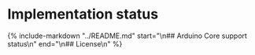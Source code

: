 # Implementation status

{%
   include-markdown "../README.md"
   start="\n## Arduino Core support status\n"
   end="\n## License\n"
%}
